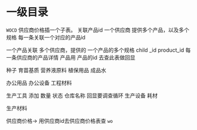 # 一级目录
`WOCD`
供应商价格插一个子表。 关联产品id
一个供应商 提供多个产品，以及多个规格 每一条关联一个对应的产品id
 
一个产品关联  多个供应商，提供的 一个产品的多个规格
child
_id
product_id
每一条供应商的产品详情 
产品用 产品的id 去查此表做回显

种子
育苗基质
营养液原料
植保用品
成品水

办公用品
办公设备
工程材料

生产工具     添加   数量  状态   仓库名称   回显要调查循环
生产设备
耗材

生产材料



供应商价格-> 用供应商id去供应商价格表查
`wo`


